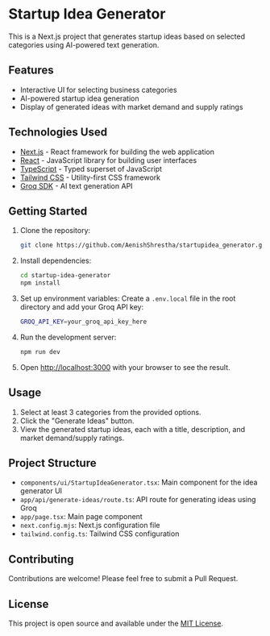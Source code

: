 # Startup Idea Generator

This is a Next.js project that generates startup ideas based on selected categories using AI-powered text generation.

## Features

- Interactive UI for selecting business categories
- AI-powered startup idea generation
- Display of generated ideas with market demand and supply ratings

## Technologies Used

- [Next.js](https://nextjs.org/) - React framework for building the web application
- [React](https://reactjs.org/) - JavaScript library for building user interfaces
- [TypeScript](https://www.typescriptlang.org/) - Typed superset of JavaScript
- [Tailwind CSS](https://tailwindcss.com/) - Utility-first CSS framework
- [Groq SDK](https://groq.com/) - AI text generation API

## Getting Started

1. Clone the repository:
   ```bash
   git clone https://github.com/AenishShrestha/startupidea_generator.git
   ```

2. Install dependencies:
   ```bash
   cd startup-idea-generator
   npm install
   ```

3. Set up environment variables:
   Create a `.env.local` file in the root directory and add your Groq API key:
   ```bash
   GROQ_API_KEY=your_groq_api_key_here
   ```

4. Run the development server:
   ```bash
   npm run dev
   ```

5. Open [http://localhost:3000](http://localhost:3000) with your browser to see the result.

## Usage

1. Select at least 3 categories from the provided options.
2. Click the "Generate Ideas" button.
3. View the generated startup ideas, each with a title, description, and market demand/supply ratings.

## Project Structure

- `components/ui/StartupIdeaGenerator.tsx`: Main component for the idea generator UI
- `app/api/generate-ideas/route.ts`: API route for generating ideas using Groq
- `app/page.tsx`: Main page component
- `next.config.mjs`: Next.js configuration file
- `tailwind.config.ts`: Tailwind CSS configuration

## Contributing

Contributions are welcome! Please feel free to submit a Pull Request.

## License

This project is open source and available under the [MIT License](LICENSE).
